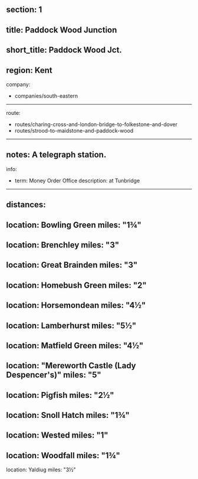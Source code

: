 section: 1
----
title: Paddock Wood Junction
----
short_title: Paddock Wood Jct.
----
region: Kent
----
company:
- companies/south-eastern
----
route:
- routes/charing-cross-and-london-bridge-to-folkestone-and-dover
- routes/strood-to-maidstone-and-paddock-wood
----
notes: A telegraph station.
----
info:
- term: Money Order Office
  description: at Tunbridge
----
distances:
- 
  location: Bowling Green
  miles: "1¾"
- 
  location: Brenchley
  miles: "3"
- 
  location: Great Brainden
  miles: "3"
- 
  location: Homebush Green
  miles: "2"
- 
  location: Horsemondean
  miles: "4½"
- 
  location: Lamberhurst
  miles: "5½"
- 
  location: Matfield Green
  miles: "4½"
- 
  location: "Mereworth Castle (Lady Despencer's)"
  miles: "5"
- 
  location: Pigfish
  miles: "2½"
- 
  location: Snoll Hatch
  miles: "1¾"
- 
  location: Wested
  miles: "1"
- 
  location: Woodfall
  miles: "1¾"
- 
  location: Yaldiug
  miles: "3½"
